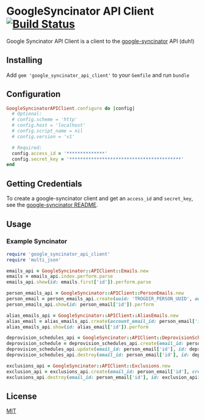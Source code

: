 GoogleSyncinator API Client [![Build Status](https://travis-ci.org/biola/google-syncinator-api-client.svg?branch=master)](https://travis-ci.org/biola/google-syncinator-api-client)
==================

Google Syncinator API Client is a client to the [google-syncinator](https://github.com/biola/google-syncinator) API (duh!)

Installing
----------

Add `gem 'google_syncinator_api_client'` to your `Gemfile` and run `bundle`

Configuration
-------------

```ruby
GoogleSyncinatorAPIClient.configure do |config|
  # Optional:
  # config.scheme = 'http'
  # config.host = 'localhost'
  # config.script_name = nil
  # config.version = 'v1'

  # Required:
  config.access_id = '**************'
  config.secret_key = '*****************************************'
end
```

Getting Credentials
-------------------

To create a google-syncinator client and get an `access_id` and `secret_key`, see the [google-syncinator README](https://github.com/biola/google-syncinator/blob/master/README.md).

Usage
-----

### Example Syncinator

```ruby
require 'google_syncinator_api_client'
require 'multi_json'

emails_api = GoogleSyncinator::APIClient::Emails.new
emails = emails_api.index.perform.parse
emails_api.show(id: emails.first['id']).perform.parse

person_emails_api = GoogleSyncinator::APIClient::PersonEmails.new
person_email = person_emails_api.create(uuid: 'TROGDIR_PERSON_UUID', address: 'test@example.com').perform.parse
person_emails_api.show(id: person_email['id']).perform

alias_emails_api = GoogleSyncinator::APIClient::AliasEmails.new
alias_email = alias_emails_api.create(account_email_id: person_email['id'], address: 'test@example.com').perform.parse
alias_emails_api.show(id: alias_email['id']).perform

deprovision_schedules_api = GoogleSyncinator::APIClient::DeprovisionSchedules.new
deprovision_schedule = deprovision_schedules_api.create(email_id: person_email['id'], action: :suspend, scheduled_for: Time.now).perform.parse
deprovision_schedules_api.update(email_id: person_email['id'], id: deprovision_schedule['id'], canceled: true).perform
deprovision_schedules_api.destroy(email_id: person_email['id'], id: deprovision_schedule['id']).perform

exclusions_api = GoogleSyncinator::APIClient::Exclusions.new
exclusion_api = exclusions_api.create(email_id: person_email['id'], creator_uuid: 'TROGDIR_PERSON_UUID', starts_at: Time.now).perform.parse
exclusions_api.destroy(email_id: person_email['id'], id: exclusion_api['id']).perform
```

License
-------
[MIT](https://github.com/biola/google-syncinator-api-client/blob/master/MIT-LICENSE)
